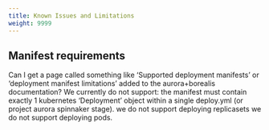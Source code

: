 ```yaml
---
title: Known Issues and Limitations
weight: 9999
---
```



## Manifest requirements

Can I get a page called something like ‘Supported deployment manifests’ or ‘deployment manifest limitations’ added to the aurora+borealis documentation? We currently do not support:
the manifest must contain exactly 1 kubernetes ‘Deployment’ object within a single deploy.yml (or project aurora spinnaker stage).
we do not support deploying replicasets
we do not support deploying pods.